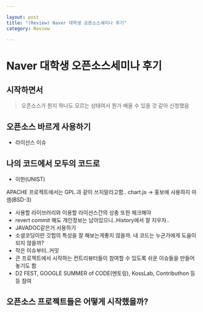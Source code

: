 ```yaml
---

layout: post
title: "(Review) Naver 대학생 오픈소스세미나 후기"
category: Review

---
```


#  Naver 대학생 오픈소스세미나 후기
## 시작하면서
> 오픈소스가 뭔지 하나도 모르는 상태여서 뭔가 배울 수 있을 것 같아 신청했음

## 오픈소스 바르게 사용하기
* 라이선스 이슈

## 나의 코드에서 모두의 코드로
- 이한(UNIST)

APACHE 프로젝트에서는 GPL 과 같이 쓰지말라고함..
chart.js -> 홍보에 사용하지 마셈(BSD-3)
* 사용할 라이브러리와 이용할 라이선스간의 상충 또한 체크해야
* revert commit 해도 개인정보는 남아있으니..History에서 잘 지우자..
* JAVADOC같은거 사용하기
* 소셜코딩이란 깃헙의 특성을 잘 해보는게좋지 않을까. 내 코드는 누군가에게 도움이되지 않을까?
* 작은 이슈부터..커밋
* 큰 프로젝트에서 시작하는 컨트리뷰터들이 참여할 수 있도록 쉬운 이슈들을 만들어 놓기도 함
* D2 FEST, GOOGLE SUMMER of CODE(멘토링), KossLab, Contributhon 등등 참여

## 오픈소스 프로젝트들은 어떻게 시작했을까?



<br/><br/>
